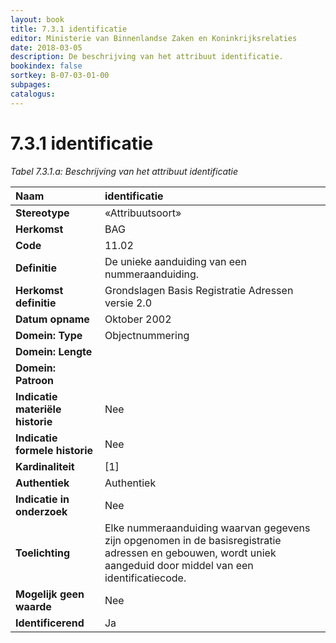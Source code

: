 ```yaml
---
layout: book
title: 7.3.1 identificatie
editor: Ministerie van Binnenlandse Zaken en Koninkrijksrelaties
date: 2018-03-05
description: De beschrijving van het attribuut identificatie.
bookindex: false
sortkey: B-07-03-01-00
subpages:
catalogus:
---
```


# 7.3.1 identificatie

_Tabel 7.3.1.a: Beschrijving van het attribuut identificatie_

| Naam | identificatie |
| :--- | :--- |
| **Stereotype** | «Attribuutsoort» |
| **Herkomst** | BAG |
| **Code** | 11.02 |
| **Definitie** | De unieke aanduiding van een nummeraanduiding. |
| **Herkomst definitie** | Grondslagen Basis Registratie Adressen versie 2.0 |
| **Datum opname** | Oktober 2002 |
| **Domein: Type** | Objectnummering |
| **Domein: Lengte** | |
| **Domein: Patroon** | |
| **Indicatie materiële historie** | Nee |
| **Indicatie formele historie** | Nee |
| **Kardinaliteit** | \[1\] |
| **Authentiek** | Authentiek |
| **Indicatie in onderzoek** | Nee |
| **Toelichting** | Elke nummeraanduiding waarvan gegevens zijn opgenomen in de basisregistratie adressen en gebouwen, wordt uniek aangeduid door middel van een identificatiecode. |
| **Mogelijk geen waarde** | Nee |
| **Identificerend** | Ja |
